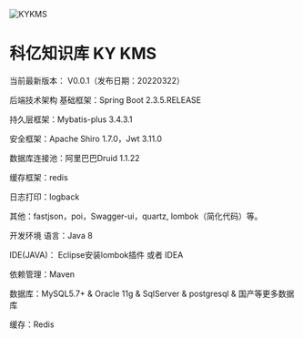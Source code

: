 
![KYKMS](http://www.kykms.cn/url/logo_keyi.png "科亿文档知识库管理系统")

科亿知识库 KY KMS
===============
当前最新版本： V0.0.1（发布日期：20220322）

后端技术架构
基础框架：Spring Boot 2.3.5.RELEASE

持久层框架：Mybatis-plus 3.4.3.1

安全框架：Apache Shiro 1.7.0，Jwt 3.11.0

数据库连接池：阿里巴巴Druid 1.1.22

缓存框架：redis

日志打印：logback

其他：fastjson，poi，Swagger-ui，quartz, lombok（简化代码）等。

开发环境
语言：Java 8

IDE(JAVA)： Eclipse安装lombok插件 或者 IDEA

依赖管理：Maven

数据库：MySQL5.7+ & Oracle 11g & SqlServer & postgresql & 国产等更多数据库

缓存：Redis
  